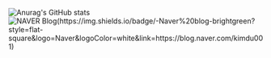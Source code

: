 
![Anurag's GitHub stats](https://github-readme-stats.vercel.app/api?username=doyoon530&show_icons=true&theme=radical)
![NAVER Blog(https://img.shields.io/badge/-Naver%20blog-brightgreen?style=flat-square&logo=Naver&logoColor=white&link=https://blog.naver.com/kimdu001)](https://blog.naver.com/kimdu001)
